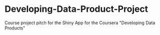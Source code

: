 # Developing-Data-Product-Project
Course project pitch for the Shiny App for the Coursera "Developing Data Products"

